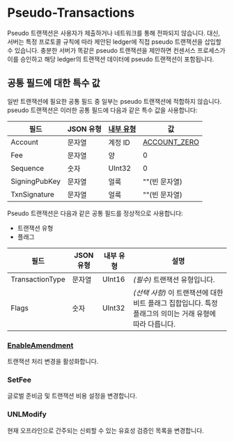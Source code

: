 # Pseudo-Transactions

Pseudo 트랜잭션은 사용자가 제출하거나 네트워크를 통해 전파되지 않습니다. 대신, 서버는 특정 프로토콜 규칙에 따라 제안된 ledger에 직접 pseudo 트랜잭션을 삽입할 수 있습니다. 충분한 서버가 똑같은 pseudo 트랜잭션을 제안하면 컨센서스 프로세스가 이를 승인하고 해당 ledger의 트랜잭션 데이터에 pseudo 트랜잭션이 포함됩니다.

## 공통 필드에 대한 특수 값

일반 트랜잭션에 필요한 공통 필드 중 일부는 pseudo 트랜잭션에 적합하지 않습니다. pseudo 트랜잭션은 이러한 공통 필드에 다음과 같은 특수 값을 사용합니다:

| 필드            | JSON 유형 | [내부 유형](https://xrpl.org/serialization.html) | 값                                                                 |
| ------------- | ------- | -------------------------------------------- | ----------------------------------------------------------------- |
| Account       | 문자열     | 계정 ID                                        | [ACCOUNT\_ZERO](https://xrpl.org/accounts.html#special-addresses) |
| Fee           | 문자열     | 양                                            | 0                                                                 |
| Sequence      | 숫자      | UInt32                                       | 0                                                                 |
| SigningPubKey | 문자열     | 얼룩                                           | ""(빈 문자열)                                                         |
| TxnSignature  | 문자열     | 얼룩                                           | ""(빈 문자열)                                                         |

Pseudo 트랜잭션은 다음과 같은 공통 필드를 정상적으로 사용합니다:

* 트랜잭션 유형
* 플래그

| 필드              | JSON 유형 | 내부 유형  | 설명                                                             |
| --------------- | ------- | ------ | -------------------------------------------------------------- |
| TransactionType | 문자열     | UInt16 | _(필수)_ 트랜잭션 유형입니다.                                             |
| Flags           | 숫자      | UInt32 | _(선택 사항)_ 이 트랜잭션에 대한 비트 플래그 집합입니다. 특정 플래그의 의미는 거래 유형에 따라 다릅니다. |

### [EnableAmendment](https://xrpl.org/enableamendment.html)

트랜잭션 처리 변경을 활성화합니다.

### SetFee

글로벌 준비금 및 트랜잭션 비용 설정을 변경합니다.

### UNLModify

현재 오프라인으로 간주되는 신뢰할 수 있는 유효성 검증인 목록을 변경합니다.
